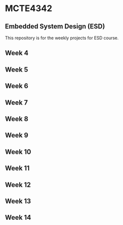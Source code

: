 # MCTE4342
## Embedded System Design (ESD)

This repository is for the weekly projects for ESD course.

## Week 4


## Week 5


## Week 6


## Week 7


## Week 8


## Week 9


## Week 10


## Week 11


## Week 12


## Week 13


## Week 14


